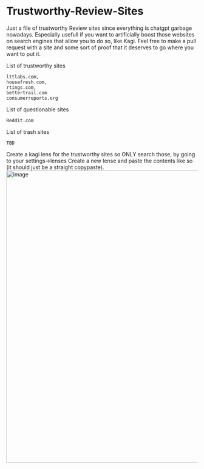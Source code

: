 # Trustworthy-Review-Sites
Just a file of trustworthy Review sites since everything is chatgpt garbage nowadays. Especially usefull if you want to artificially boost those websites on search engines that allow you to do so, like Kagi. Feel free to make a pull request with a site and some sort of proof that it deserves to go where you want to put it.

List of trustworthy sites
```
lttlabs.com,
housefresh.com,
rtings.com,
bettertrail.com
consumerreports.org
```

List of questionable sites
```
Reddit.com
```



List of trash sites
```
TBD
```



Create a kagi lens for the trustworthy sites so ONLY search those, by going to your settings->lenses Create a new lense and paste the contents like so (it should just be a straight copypaste).
<img width="1240" height="769" alt="image" src="https://github.com/user-attachments/assets/437c7c72-a732-41bb-a527-2e3ad734e966" />

